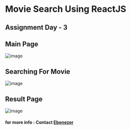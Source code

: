 # Movie Search Using ReactJS
## Assignment Day - 3

## Main Page
![image](https://github.com/ebi10sa22/react-assignment-day-3/blob/master/demo-images/main-page.png)

## Searching For Movie
![image](https://github.com/ebi10sa22/react-assignment-day-3/blob/master/demo-images/search.png)

## Result Page
![image](https://github.com/ebi10sa22/react-assignment-day-3/blob/master/demo-images/result.png)


#### for more info : Contact <a href="https://github.com/ebi10sa22">Ebenezer</a>
